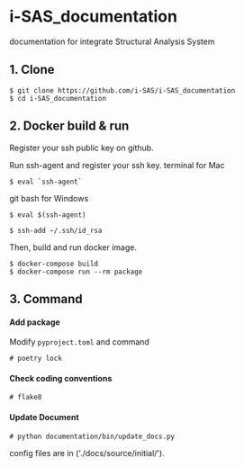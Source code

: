 # i-SAS_documentation
documentation for integrate Structural Analysis System

## 1. Clone
```
$ git clone https://github.com/i-SAS/i-SAS_documentation
$ cd i-SAS_documentation
```

## 2. Docker build & run
Register your ssh public key on github.

Run ssh-agent and register your ssh key.
terminal for Mac
```
$ eval `ssh-agent`
```
git bash for Windows
```
$ eval $(ssh-agent)
```
```
$ ssh-add ~/.ssh/id_rsa
```
Then, build and run docker image.
```
$ docker-compose build
$ docker-compose run --rm package
```

## 3. Command
#### Add package
Modify `pyproject.toml` and command
```
# poetry lock
```

#### Check coding conventions
```
# flake8
```

#### Update Document
```
# python documentation/bin/update_docs.py
```
config files are in ('./docs/source/initial/').
